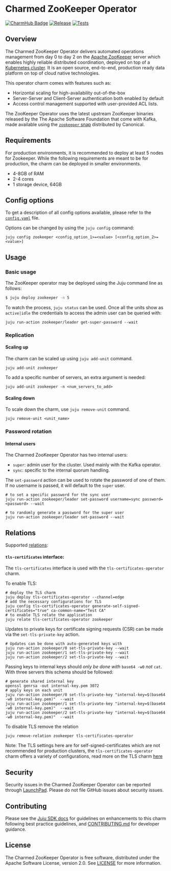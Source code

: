 # Charmed ZooKeeper Operator

[![CharmHub Badge](https://charmhub.io/zookeeper/badge.svg)](https://charmhub.io/zookeeper)
[![Release](https://github.com/canonical/zookeeper-operator/actions/workflows/release.yaml/badge.svg)](https://github.com/canonical/zookeeper-operator/actions/workflows/release.yaml)
[![Tests](https://github.com/canonical/zookeeper-operator/actions/workflows/ci.yaml/badge.svg?branch=main)](https://github.com/canonical/zookeeper-operator/actions/workflows/ci.yaml?query=branch%3Amain)


## Overview

The Charmed ZooKeeper Operator delivers automated operations management from day 0 to day 2 on the [Apache ZooKeeper](https://zookeeper.apache.org/) server which enables highly reliable distributed coordination, deployed on top of a [Kubernetes cluster](https://kubernetes.io/). It is an open source, end-to-end, production ready data platform on top of cloud native technologies.

This operator charm comes with features such as:
- Horizontal scaling for high-availability out-of-the-box
- Server-Server and Client-Server authentication both enabled by default
- Access control management supported with user-provided ACL lists.

The ZooKeeper Operator uses the latest upstream ZooKeeper binaries released by the The Apache Software Foundation that come with Kafka, made available using the [`zookeeper` snap](https://snapcraft.io/zookeeper) distributed by Canonical.

## Requirements

For production environments, it is recommended to deploy at least 5 nodes for Zookeeper.
While the following requirements are meant to be for production, the charm can be deployed in smaller environments.

- 4-8GB of RAM
- 2-4 cores
- 1 storage device, 64GB

## Config options

To get a description of all config options available, please refer to the [`config.yaml`](https://github.com/canonical/zookeeper-operator/blob/main/config.yaml) file.

Options can be changed by using the `juju config` command:
```shell
juju config zookeeper <config_option_1>=<value> [<config_option_2>=<value>]
```
## Usage
### Basic usage

The ZooKeeper operator may be deployed using the Juju command line as follows:

```bash
$ juju deploy zookeeper -n 5
```

To watch the process, `juju status` can be used. Once all the units show as `active|idle` the credentials to access the admin user can be queried with:
```shell
juju run-action zookeeper/leader get-super-password --wait 
```

### Replication
#### Scaling up
The charm can be scaled up using `juju add-unit` command.
```shell
juju add-unit zookeeper
```

To add a specific number of servers, an extra argument is needed:
```shell
juju add-unit zookeeper -n <num_servers_to_add>
```

#### Scaling down
To scale down the charm, use `juju remove-unit` command.
```shell
juju remove-unit <unit_name>
```

### Password rotation
#### Internal users
The Charmed ZooKeeper Operator has two internal users:
- `super`: admin user for the cluster. Used mainly with the Kafka operator.
- `sync`: specific to the internal quorum handling. 

The `set-password` action can be used to rotate the password of one of them. If no username is passed, it will default to the `super` user.
```shell
# to set a specific password for the sync user
juju run-action zookeeper/leader set-password username=sync password=<password> --wait

# to randomly generate a password for the super user
juju run-action zookeeper/leader set-password --wait
```

## Relations

Supported [relations](https://juju.is/docs/olm/relations):

#### `tls-certificates` interface:

The `tls-certificates` interface is used with the `tls-certificates-operator` charm.

To enable TLS:

```shell
# deploy the TLS charm 
juju deploy tls-certificates-operator --channel=edge
# add the necessary configurations for TLS
juju config tls-certificates-operator generate-self-signed-certificates="true" ca-common-name="Test CA" 
# to enable TLS relate the application 
juju relate tls-certificates-operator zookeeper
```

Updates to private keys for certificate signing requests (CSR) can be made via the `set-tls-private-key` action.
```shell
# Updates can be done with auto-generated keys with
juju run-action zookeeper/0 set-tls-private-key --wait
juju run-action zookeeper/1 set-tls-private-key --wait
juju run-action zookeeper/2 set-tls-private-key --wait
```

Passing keys to internal keys should *only be done with* `base64 -w0` *not* `cat`. With three servers this schema should be followed:
```shell
# generate shared internal key
openssl genrsa -out internal-key.pem 3072
# apply keys on each unit
juju run-action zookeeper/0 set-tls-private-key "internal-key=$(base64 -w0 internal-key.pem)"  --wait
juju run-action zookeeper/1 set-tls-private-key "internal-key=$(base64 -w0 internal-key.pem)"  --wait
juju run-action zookeeper/2 set-tls-private-key "internal-key=$(base64 -w0 internal-key.pem)"  --wait
```

To disable TLS remove the relation
```shell
juju remove-relation zookeeper tls-certificates-operator
```

Note: The TLS settings here are for self-signed-certificates which are not recommended for production clusters, the `tls-certificates-operator` charm offers a variety of configurations, read more on the TLS charm [here](https://charmhub.io/tls-certificates-operator)


## Security
Security issues in the Charmed ZooKeeper Operator can be reported through [LaunchPad](https://wiki.ubuntu.com/DebuggingSecurity#How%20to%20File). Please do not file GitHub issues about security issues.


## Contributing

Please see the [Juju SDK docs](https://juju.is/docs/sdk) for guidelines on enhancements to this charm following best practice guidelines, and [CONTRIBUTING.md](https://github.com/canonical/zookeeper-operator/blob/main/CONTRIBUTING.md) for developer guidance.


## License
The Charmed ZooKeeper Operator is free software, distributed under the Apache Software License, version 2.0. See [LICENSE](https://github.com/canonical/zookeeper-operator/blob/main/LICENSE) for more information.

